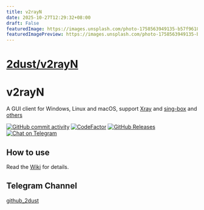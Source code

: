 ```yaml
---
title: v2rayN
date: 2025-10-27T12:29:32+08:00
draft: False
featuredImage: https://images.unsplash.com/photo-1758563949135-b57f9618a1fc?ixid=M3w0NjAwMjJ8MHwxfHJhbmRvbXx8fHx8fHx8fDE3NjE1MzkzMDB8&ixlib=rb-4.1.0
featuredImagePreview: https://images.unsplash.com/photo-1758563949135-b57f9618a1fc?ixid=M3w0NjAwMjJ8MHwxfHJhbmRvbXx8fHx8fHx8fDE3NjE1MzkzMDB8&ixlib=rb-4.1.0
---
```


# [2dust/v2rayN](https://github.com/2dust/v2rayN)

# v2rayN

A GUI client for Windows, Linux and macOS, support [Xray](https://github.com/XTLS/Xray-core)
and [sing-box](https://github.com/SagerNet/sing-box)
and [others](https://github.com/2dust/v2rayN/wiki/List-of-supported-cores)

[![GitHub commit activity](https://img.shields.io/github/commit-activity/m/2dust/v2rayN)](https://github.com/2dust/v2rayN/commits/master)
[![CodeFactor](https://www.codefactor.io/repository/github/2dust/v2rayn/badge)](https://www.codefactor.io/repository/github/2dust/v2rayn)
[![GitHub Releases](https://img.shields.io/github/downloads/2dust/v2rayN/latest/total?logo=github)](https://github.com/2dust/v2rayN/releases)
[![Chat on Telegram](https://img.shields.io/badge/Chat%20on-Telegram-brightgreen.svg)](https://t.me/v2rayn)

## How to use

Read the [Wiki](https://github.com/2dust/v2rayN/wiki) for details.

## Telegram Channel

[github_2dust](https://t.me/github_2dust)
